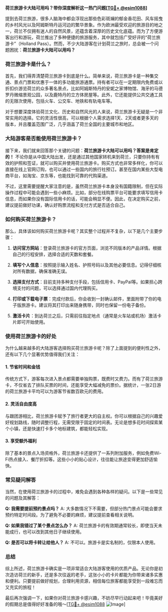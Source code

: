 **荷兰旅游卡大陆可用吗？带你深度解析这一热门问题[[TG💪+ @esim1088](https://t.me/s/esim1088)]**

提到去荷兰旅游，很多人脑海中都会浮现出那些色彩斑斓的郁金香花田、风车摇曳的乡村风光以及阿姆斯特丹运河边的繁华景象。作为欧洲最受欢迎的旅游目的地之一，荷兰不仅拥有迷人的自然风景，还蕴含着深厚的历史文化底蕴。而为了方便游客出行和游玩，荷兰推出了多种便捷的旅游服务，其中就包括广受好评的“荷兰旅游卡”（Holland Pass）。然而，不少大陆游客在计划荷兰之旅时，总会被一个问题困扰：**荷兰旅游卡大陆可以用吗？**

### 荷兰旅游卡是什么？

首先，我们得弄清楚荷兰旅游卡到底是什么。简单来说，荷兰旅游卡是一种集交通、景点门票和优惠于一体的多功能旅游通票。持有者可以在一定期限内免费或以折扣价游览荷兰的众多著名景点，比如阿姆斯特丹的安妮之家博物馆、海牙的马德罗丹微缩景观公园，以及鹿特丹的立方体房屋等。此外，它还能提供公共交通工具的无限次使用，包括火车、公交车、地铁和有轨电车等。

对于想要深度体验荷兰文化、历史和自然风光的人来说，荷兰旅游卡无疑是一个非常实用的选择。它的灵活性很高，可以根据个人需求选择1天、2天或者更多天的版本，并且覆盖范围广泛，几乎涵盖了荷兰全国的主要城市和地区。

### 大陆游客是否能使用荷兰旅游卡？

接下来，我们就来回答那个关键的问题：**荷兰旅游卡大陆可以用吗？答案是肯定的！** 不论你是从中国大陆出发，还是通过其他国家转机来到荷兰，只要你持有有效的护照和签证，就可以购买并使用荷兰旅游卡。购买方式也非常多样化，你可以直接在线上官网订购，也可以通过一些国内的旅行社预订。甚至在国内某些大型电商平台，如淘宝、京东等，也能找到可靠的代购渠道。

不过，这里需要提醒大家注意的是，虽然荷兰旅游卡本身没有国籍限制，但在实际操作过程中可能会遇到一些小麻烦。比如，部分在线购票平台可能要求填写信用卡信息，而如果你没有国际信用卡的话，可能会稍显不便。因此，在决定购买之前，建议提前做好功课，确认好购票流程和支付方式是否适合自己。

### 如何购买荷兰旅游卡？

那么，具体该如何购买荷兰旅游卡呢？其实整个过程并不复杂，以下是几个主要步骤：

1. **访问官方网站**：登录荷兰旅游卡的官方页面，浏览不同版本的产品详情。根据自己的行程安排，选择合适的天数和套餐。
   
2. **填写个人信息**：按照提示输入姓名、护照号码以及其他必要信息。记得仔细核对所有数据，确保准确无误。

3. **选择支付方式**：目前支持多种支付手段，包括信用卡、PayPal等。如果担心跨境支付的问题，可以选择通过国内代理购买。

4. **打印或下载电子票**：完成付款后，你会收到一封确认邮件，里面附带了你的电子版旅游卡。建议将其打印出来随身携带，同时也保留一份电子备份。

5. **激活卡片**：到达荷兰之后，只需前往指定地点（通常是火车站或机场）激活卡片即可开始使用。

### 使用荷兰旅游卡的好处

为什么越来越多的大陆游客选择购买荷兰旅游卡呢？除了上面提到的便利性之外，还有以下几个显著优势值得我们关注：

#### 1. 节省时间和金钱
传统方式下，游客每次进入景点都需要单独购票，既费时又费力。而有了荷兰旅游卡，不仅省去了排队买票的时间，还能享受大幅减免的票价。据统计，一张2日游的荷兰旅游卡平均可以为游客节省数百欧元的费用。

#### 2. 灵活自由度高
与跟团游相比，荷兰旅游卡赋予了旅行者更大的自主权。你可以根据自己的兴趣爱好规划路线，随时调整行程，无需受限于固定的时间表。无论是想多花时间探索某个小镇，还是快速打卡多个地标建筑，都能轻松实现。

#### 3. 享受额外福利
除了基本的景点入场资格外，荷兰旅游卡还提供了一系列附加服务，例如免费Wi-Fi热点接入、餐厅折扣等。这些小小的贴心设计，往往能让旅途变得更加舒适愉快。

### 常见疑问解答

当然，在使用荷兰旅游卡的过程中，难免会遇到各种各样的疑问。以下是一些常见的问题及其解答：

**Q: 我需要提前预约景点吗？**
A: 大多数情况下不需要，但部分热门景点可能会要求预约特定时间段。为了避免不必要的麻烦，建议提前查看相关说明。

**Q: 如果我错过了某个景点怎么办？**
A: 荷兰旅游卡的有效期通常较长，即使当天未能成行，也可以改到其他日子继续使用。

**Q: 是否可以将卡转让给他人？**
A: 不可以。旅游卡是实名制的，仅限本人使用。

### 总结

综上所述，荷兰旅游卡确实是一项非常适合大陆游客使用的优质产品。无论你是初次造访荷兰的新手，还是多次往返的老手，这张小小的卡片都能为你带来诸多实惠和便利。只要提前做好规划，合理利用资源，相信每位旅客都能享受到一段难忘而又充实的旅程！

最后再次强调一下，如果你对荷兰旅游卡感兴趣，不妨尽早行动起来吧！毕竟美好的假期总是值得好好准备的哦～[[TG💪+ @esim1088](https://t.me/s/esim1088) ![Image](https://i.postimg.cc/4NQfJmqS/Snipaste-2025-05-13-00-14-12.png)]